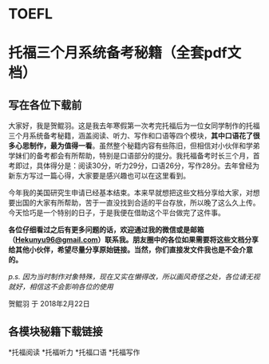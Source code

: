# TOEFL
托福三个月系统备考秘籍（全套pdf文档）
========================================================

写在各位下载前
----------------------

大家好，我是贺鲲羽。这是我去年寒假第一次考完托福后为一位女同学制作的托福三个月系统备考秘籍，涵盖阅读、听力、写作和口语等四个模块，**其中口语花了很多心思制作，最为值得一看**。虽然整个秘籍内容有些陈旧，但相信对小伙伴和学弟学妹们的备考都会有所帮助，特别是口语部分的提分。我托福备考时长三个月，首考即过，具体得分是：阅读30分，听力29分，口语26分，写作28分。去年曾经为新东方写过一篇心得，大家要是感兴趣也可以在这里看到。

今年我的美国研究生申请已经基本结束。本来早就想把这些文档分享给大家，对想要出国的大家有所帮助，苦于一直没找到合适的平台存放，所以晚了这么久上传。今天恰巧是一个特别的日子，于是我便在借助这个平台做完了这件事。

__各位仔细看过之后有更多问题的话，欢迎通过我的微信或是邮箱（Hekunyu96@gmail.com）联系我。朋友圈中的各位如果需要将这些文档分享给其他小伙伴，希望尽量分享原始链接。当然，你们直接发文件我也是不会介意的。__

*p.s. 因为当时制作对象特殊，现在又实在懒得改，所以画风奇怪之处，各位请无视就好，相信这不会影响各位的使用*

贺鲲羽
于 2018年2月22日

各模块秘籍下载链接
----------------------
*托福阅读
*托福听力
*托福口语
*托福写作
